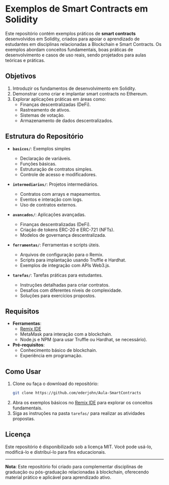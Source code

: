 
# Exemplos de Smart Contracts em Solidity

Este repositório contém exemplos práticos de **smart contracts** desenvolvidos em Solidity, criados para apoiar o aprendizado de estudantes em disciplinas relacionadas a Blockchain e Smart Contracts. Os exemplos abordam conceitos fundamentais, boas práticas de desenvolvimento e casos de uso reais, sendo projetados para aulas teóricas e práticas.

## Objetivos

1. Introduzir os fundamentos de desenvolvimento em Solidity.
2. Demonstrar como criar e implantar smart contracts no Ethereum.
3. Explorar aplicações práticas em áreas como:
   - Finanças descentralizadas (DeFi).
   - Rastreamento de ativos.
   - Sistemas de votação.
   - Armazenamento de dados descentralizados.

## Estrutura do Repositório

- **`basicos/`**: Exemplos simples
  - Declaração de variáveis.
  - Funções básicas.
  - Estruturação de contratos simples.
  - Controle de acesso e modificadores.

- **`intermediarios/`**: Projetos intermediários.
  - Contratos com arrays e mapeamentos.
  - Eventos e interação com logs.
  - Uso de contratos externos.

- **`avancados/`**: Aplicações avançadas.
  - Finanças descentralizadas (DeFi).
  - Criação de tokens ERC-20 e ERC-721 (NFTs).
  - Modelos de governança descentralizada.

- **`ferramentas/`**: Ferramentas e scripts úteis.
  - Arquivos de configuração para o Remix.
  - Scripts para implantação usando Truffle e Hardhat.
  - Exemplos de integração com APIs Web3.js.

- **`tarefas/`**: Tarefas práticas para estudantes.
  - Instruções detalhadas para criar contratos.
  - Desafios com diferentes níveis de complexidade.
  - Soluções para exercícios propostos.

## Requisitos

- **Ferramentas**:
  - [Remix IDE](https://remix.ethereum.org/)
  - MetaMask para interação com a blockchain.
  - Node.js e NPM (para usar Truffle ou Hardhat, se necessário).
- **Pré-requisitos**:
  - Conhecimento básico de blockchain.
  - Experiência em programação.

## Como Usar

1. Clone ou faça o download do repositório:
   ```bash
   git clone https://github.com/ederjohn/Aula-SmartContracts
   ```
2. Abra os exemplos básicos no [Remix IDE](https://remix.ethereum.org/) para explorar os conceitos fundamentais.
3. Siga as instruções na pasta `tarefas/` para realizar as atividades propostas.

## Licença

Este repositório é disponibilizado sob a licença MIT. Você pode usá-lo, modificá-lo e distribuí-lo para fins educacionais.

---

**Nota**: Este repositório foi criado para complementar disciplinas de graduação ou pós-graduação relacionadas à blockchain, oferecendo material prático e aplicável para aprendizado ativo.
